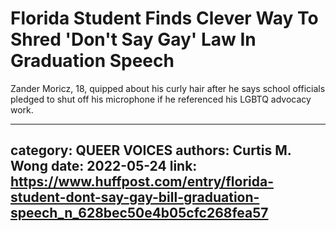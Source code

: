 # Florida Student Finds Clever Way To Shred 'Don't Say Gay' Law In Graduation Speech

Zander Moricz, 18, quipped about his curly hair after he says school officials pledged to shut off his microphone if he referenced his LGBTQ advocacy work.

---
category: QUEER VOICES
authors: Curtis M. Wong
date: 2022-05-24
link: https://www.huffpost.com/entry/florida-student-dont-say-gay-bill-graduation-speech_n_628bec50e4b05cfc268fea57
---
